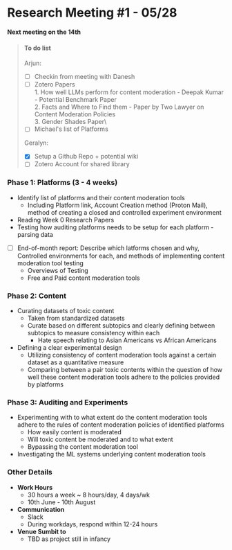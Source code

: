 # Research Meeting #1 - 05/28
**Next meeting on the 14th**

> #### To do list
> Arjun: 
> - [ ] Checkin from meeting with Danesh 
> - [ ] Zotero Papers\
     1. How well LLMs perform for content moderation  - Deepak Kumar - Potential Benchmark Paper\
     2. Facts and Where to Find them - Paper by Two Lawyer on Content Moderation Policies\
     3. Gender Shades Paper\
> - [ ] Michael's list of Platforms
> 
> Geralyn: 
> - [x] Setup a Github Repo + potential wiki
> - [ ] Zotero Account for shared library
> 

### Phase 1: Platforms (3 - 4 weeks)
* Identify list of platforms and their content moderation tools 
    * Including Platform link, Account Creation method (Proton Mail), method of creating a closed and controlled experiment environment
* Reading Week 0 Research Papers 
* Testing how auditing platforms needs to be setup for each platform - parsing data 

- [ ] End-of-month report: Describe which latforms chosen and why, Controlled environments for each, and methods of implementing content moderation tool testing
    - Overviews of Testing
    - Free and Paid content moderation tools

### Phase 2: Content

* Curating datasets of toxic content
    * Taken from standardized datasets
    * Curate based on different subtopics and clearly defining between subtopics to measure consistency within each
        * Hate speech relating to Asian Americans vs African Americans
* Defining a clear experimental design
    * Utilizing consistency of content moderation tools against a certain dataset as a quantitative measure
    * Comparing between a pair toxic contents within the question of how well these content moderation tools adhere to the policies provided by platforms
    

### Phase 3: Auditing and Experiments
* Experimenting with to what extent do the content moderation tools adhere to the rules of content moderation policies of identified platforms
    * How easily content is moderated
    * Will toxic content be moderated and to what extent
    * Bypassing the content moderation tool
* Investigating the ML systems underlying content moderation tools 

### Other Details
- **Work Hours** 
    - 30 hours a week ~ 8 hours/day, 4 days/wk 
    - 10th June - 10th August
- **Communication**
    - Slack 
    - During workdays, respond within 12-24 hours
- **Venue Sumbit to**
    - TBD as project still in infancy
